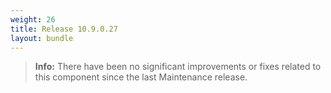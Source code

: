 ```yaml
---
weight: 26
title: Release 10.9.0.27
layout: bundle
---
```



><b>Info:</b> There have been no significant improvements or fixes related to this component since the last Maintenance release.

